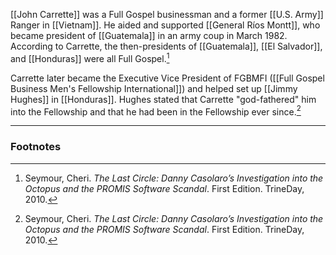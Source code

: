 [[John Carrette]] was a Full Gospel businessman and a former [[U.S. Army]] Ranger in [[Vietnam]]. He aided and supported [[General Ríos Montt]], who became president of [[Guatemala]] in an army coup in March 1982. According to Carrette, the then-presidents of [[Guatemala]], [[El Salvador]], and [[Honduras]] were all Full Gospel.[^1]

Carrette later became the Executive Vice President of FGBMFI ([[Full Gospel Business Men's Fellowship International]]) and helped set up [[Jimmy Hughes]] in [[Honduras]]. Hughes stated that Carrette "god-fathered" him into the Fellowship and that he had been in the Fellowship ever since.[^1]

---
### Footnotes

[^1]: Seymour, Cheri. *The Last Circle: Danny Casolaro’s Investigation into the Octopus and the PROMIS Software Scandal*. First Edition. TrineDay, 2010.